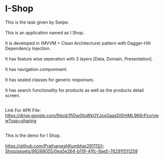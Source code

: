 # I-Shop
This is the task given by Swipe.
<br></br>
This is an application named as I Shop.
<br></br>
It is developed in  (MVVM + Clean Architecture) pattern with Dagger-Hilt Dependency Injection.
<br></br>
It has feature wise seperation with 3 layers [Data, Domain, Presentation].
<br></br>
It has navigation componment.
<br></br>
It has sealed classes for generic responses.
<br></br>
It has search functionality for products as well as the products detail screen.
<br></br>

Link For APK File: https://drive.google.com/file/d/1fjDw0fuWkOYJoxGaasDI5HiML9K6rPzv/view?usp=sharing
<br></br>


This is the demo for I Shop.
<br></br>
https://github.com/PrathameshKumbhar291113/I-Shop/assets/99268055/0ea5e264-b119-41fc-9ae5-76291f511259

